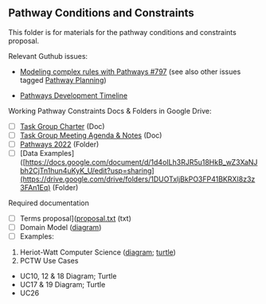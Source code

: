 ## Pathway Conditions and Constraints

This folder is for materials for the pathway conditions and constraints proposal.

Relevant Guthub issues:
- [Modeling complex rules with Pathways #797](https://github.com/CredentialEngine/Schema-Development/issues/797)
(see also other issues tagged [Pathway Planning](https://github.com/CredentialEngine/Schema-Development/labels/Pathway%20Planning))

- [Pathways Development Timeline](https://drive.google.com/file/d/1sVjJHGZJEBR5P22hLoxdArHE6zHV3r-z/view?usp=sharing)

Working Pathway Constraints Docs & Folders in Google Drive:
- [ ] [Task Group Charter](https://docs.google.com/document/d/1xVOtn3kDq6hgQJVoQIqxXg9HRNe1Fa9qet_Pw-ZF8Dg/edit?usp=sharing) (Doc)
- [ ] [Task Group Meeting Agenda & Notes](https://docs.google.com/document/d/151fewrObFNi3VJMgiS7tOGzaR7SnkozKoMCr_MSftSs/edit?usp=sharing) (Doc)
- [ ] [Pathways 2022](https://drive.google.com/drive/folders/1ypX65aBa7KrXdd9Ft0s-PMV3Qi0_Pnjb?usp=sharing) (Folder)
- [ ] [Data Examples]([https://docs.google.com/document/d/1d4oILh3RJR5u18HkB_wZ3XaNJbh2CjTn1hun4uKyK_U/edit?usp=sharing](https://drive.google.com/drive/folders/1DUOTxljBkPO3FP41BKRXI8z3z3FAn1Eq) (Folder)

Required documentation
- [ ] Terms proposal]([proposal.txt](https://github.com/CredentialEngine/Schema-Development/blob/master/PathwaysConditionsAndConstraints/proposal.txt) (txt)
- [ ] Domain Model ([diagram](https://drive.google.com/file/d/1grjaTLRDijtzBdpsCfy6TsI6Bwg7OnGz/view?usp=sharing))
- [ ] Examples:
 1. Heriot-Watt Computer Science ([diagram](); [turtle](https://github.com/CredentialEngine/Schema-Development/blob/master/Pathway-Examples/HeriotWatt/pathway))
 2. PCTW Use Cases
 * UC10, 12 & 18 Diagram; Turtle
 * UC17 & 19 Diagram; Turtle
 * UC26 

